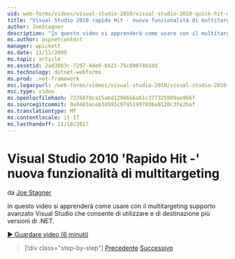 ```yaml
---
uid: web-forms/videos/visual-studio-2010/visual-studio-2010-quick-hit-new-multi-targeting
title: "Visual Studio 2010 rapida Hit - nuova funzionalità di multitargeting | Documenti Microsoft"
author: JoeStagner
description: "In questo video si apprenderà come usare con il multitargeting supporto avanzato Visual Studio che consente di utilizzare e di destinazione più versioni di .NET."
ms.author: aspnetcontent
manager: wpickett
ms.date: 11/11/2009
ms.topic: article
ms.assetid: 2ad38b3c-7297-4de9-8421-75c8907401dd
ms.technology: dotnet-webforms
ms.prod: .net-framework
msc.legacyurl: /web-forms/videos/visual-studio-2010/visual-studio-2010-quick-hit-new-multi-targeting
msc.type: video
ms.openlocfilehash: 72268f8ca15a6d12966b6a61c377325909ae9b6f
ms.sourcegitcommit: 9a9483aceb34591c97451997036a9120c3fe2baf
ms.translationtype: MT
ms.contentlocale: it-IT
ms.lasthandoff: 11/10/2017
---
```

<a name="visual-studio-2010-quick-hit---new-multi-targeting"></a>Visual Studio 2010 'Rapido Hit -' nuova funzionalità di multitargeting
====================
da [Joe Stagner](https://github.com/JoeStagner)

In questo video si apprenderà come usare con il multitargeting supporto avanzato Visual Studio che consente di utilizzare e di destinazione più versioni di .NET.

[&#9654; Guardare video (6 minuti)](https://channel9.msdn.com/Blogs/ASP-NET-Site-Videos/visual-studio-2010-quick-hit-new-multi-targeting)

>[!div class="step-by-step"]
[Precedente](visual-studio-2010-quick-hit-new-web-project-template.md)
[Successivo](visual-studio-2010-quick-hit-websites-instead-of-web-projects.md)
